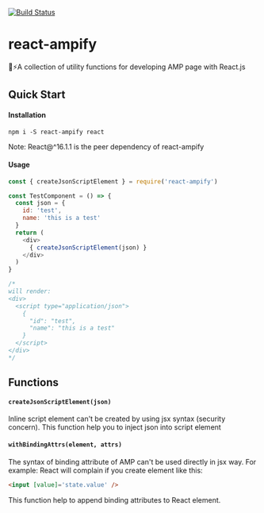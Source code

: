 [![Build Status](https://travis-ci.org/jimmy319/react-ampify.svg?branch=master)](https://travis-ci.org/jimmy319/react-ampify)
# react-ampify
:wrench::zap:A collection of utility functions for developing AMP page with React.js

## Quick Start

#### Installation

```
npm i -S react-ampify react
```

Note: React@^16.1.1 is the peer dependency of react-ampify

#### Usage

```javascript
const { createJsonScriptElement } = require('react-ampify')

const TestComponent = () => {
  const json = {
    id: 'test',
    name: 'this is a test'
  }
  return (
    <div>
      { createJsonScriptElement(json) }
    </div>
  )
}

/*
will render:
<div>
  <script type="application/json">
    {
      "id": "test",
      "name": "this is a test"
    }
  </script>
</div>
*/ 
```

## Functions

#### `createJsonScriptElement(json)`

Inline script element can't be created by using jsx syntax (security concern). This function help you to inject json into script element

#### `withBindingAttrs(element, attrs)`

The syntax of binding attribute of AMP can't be used directly in jsx way.
For example: React will complain if you create element like this: 

```html
<input [value]='state.value' />
```

This function help to append binding attributes to React element.
